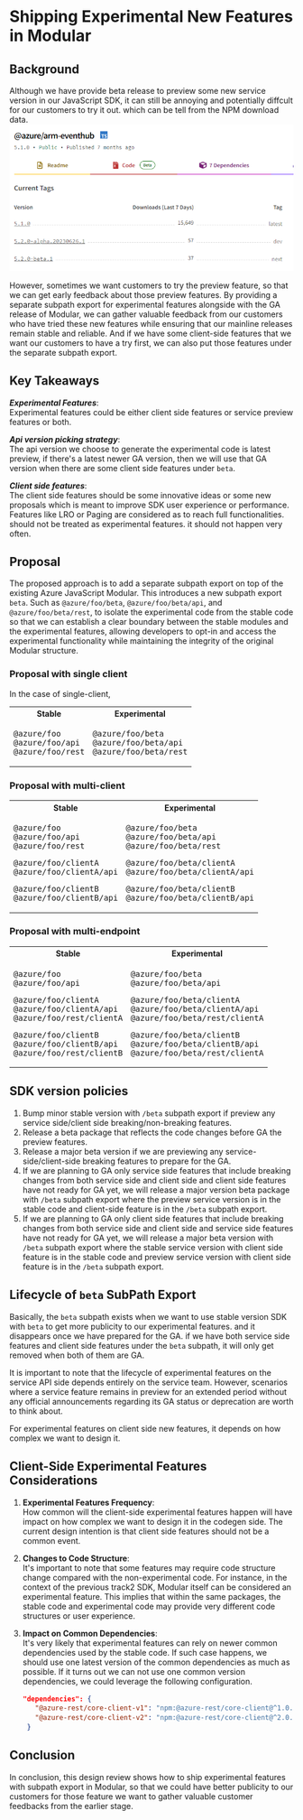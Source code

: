 # Shipping Experimental New Features in Modular

## Background

Although we have provide beta release to preview some new service version in our JavaScript SDK, it can still be annoying and potentially diffcult for our customers to try it out. which can be tell from the NPM download data.
![NPM download data for @azure/arm-eventhub in different tag](image.png)  

However, sometimes we want customers to try the preview feature, so that we can get early feedback about those preview features. By providing a separate subpath export for experimental features alongside with the GA release of Modular, we can gather valuable feedback from our customers who have tried these new features while ensuring that our mainline releases remain stable and reliable. And if we have some client-side features that we want our customers to have a try first, we can also put those features under the separate subpath export.

## Key Takeaways

**_Experimental Features_**:  
Experimental features could be either client side features or service preview features or both.  

**_Api version picking strategy_**:  
The api version we choose to generate the experimental code is latest preview, if there's a latest newer GA version, then we will use that GA version when there are some client side features under `beta`.  

**_Client side features_**:  
The client side features should be some innovative ideas or some new proposals which is meant to improve SDK user experience or performance. Features like LRO or Paging are considered as to reach full functionalities. should not be treated as experimental features. it should not happen very often.  

## Proposal

The proposed approach is to add a separate subpath export on top of the existing Azure JavaScript Modular. This introduces a new subpath export `beta`. Such as `@azure/foo/beta`, `@azure/foo/beta/api`, and `@azure/foo/beta/rest`, to isolate the experimental code from the stable code so that we can establish a clear boundary between the stable modules and the experimental features, allowing developers to opt-in and access the experimental functionality while maintaining the integrity of the original Modular structure.

### Proposal with single client

In the case of single-client,

<!-- markdownlint-disable MD033 -->
<table>
  <tr>
    <th>Stable</th>
    <th>Experimental</th>
  </tr>
  <tr>
    <td>
      <pre lang="typescript">
@azure/foo
@azure/foo/api
@azure/foo/rest
</pre>
</td>
<td>
<pre lang="typescript">
@azure/foo/beta
@azure/foo/beta/api
@azure/foo/beta/rest
</pre>
</td>
  </tr>
</table>
<!-- markdownlint-enable MD033 -->

### Proposal with multi-client

<!-- markdownlint-disable MD033 -->
<table>
  <tr>
    <th>Stable</th>
    <th>Experimental</th>
  </tr>
  <tr>
    <td>
      <pre lang="typescript">
@azure/foo
@azure/foo/api
@azure/foo/rest
</pre>
<pre lang="typescript">
@azure/foo/clientA
@azure/foo/clientA/api
</pre>
<pre lang="typescript">
@azure/foo/clientB
@azure/foo/clientB/api
</pre>
</td>
<td>
<pre lang="typescript">
@azure/foo/beta
@azure/foo/beta/api
@azure/foo/beta/rest
</pre>
<pre lang="typescript">
@azure/foo/beta/clientA
@azure/foo/beta/clientA/api
</pre>
<pre lang="typescript">
@azure/foo/beta/clientB
@azure/foo/beta/clientB/api
</pre>
</td>
  </tr>
</table>
<!-- markdownlint-enable MD033 -->

### Proposal with multi-endpoint

<!-- markdownlint-disable MD033 -->
<table>
  <tr>
    <th>Stable</th>
    <th>Experimental</th>
  </tr>
  <tr>
    <td>
      <pre lang="typescript">
@azure/foo
@azure/foo/api
</pre>
<pre lang="typescript">
@azure/foo/clientA
@azure/foo/clientA/api
@azure/foo/rest/clientA
</pre>
<pre lang="typescript">
@azure/foo/clientB
@azure/foo/clientB/api
@azure/foo/rest/clientB
</pre>
</td>
<td>
<pre lang="typescript">
@azure/foo/beta
@azure/foo/beta/api
</pre>
<pre lang="typescript">
@azure/foo/beta/clientA
@azure/foo/beta/clientA/api
@azure/foo/beta/rest/clientA
</pre>
<pre lang="typescript">
@azure/foo/beta/clientB
@azure/foo/beta/clientB/api
@azure/foo/beta/rest/clientA
</pre>
</td>
  </tr>
</table>
<!-- markdownlint-enable MD033 -->

## SDK version policies  

1. Bump minor stable version with `/beta` subpath export if preview any service side/client side breaking/non-breaking features.
1. Release a beta package that reflects the code changes before GA the preview features.
1. Release a major beta version if we are previewing any service-side/client-side breaking features to prepare for the GA.
1. If we are planning to GA only service side features that include breaking changes from both service side and client side and client side features have not ready for GA yet, we will release a major version beta package with `/beta` subpath export where the preview service version is in the stable code and client-side feature is in the `/beta` subpath export.
1. If we are planning to GA only client side features that include breaking changes from both service side and client side and service side features have not ready for GA yet, we will release a major beta version with `/beta` subpath export where the stable service version with client side feature is in the stable code and preview service version with client side feature is in the `/beta` subpath export.

## Lifecycle of `beta` SubPath Export

Basically, the `beta` subpath exists when we want to use stable version SDK with `beta` to get more publicity to our experimental features. and it disappears once we have prepared for the GA. if we have both service side features and client side features under the `beta` subpath, it will only get removed when both of them are GA.  

It is important to note that the lifecycle of experimental features on the service API side depends entirely on the service team. However, scenarios where a service feature remains in preview for an extended period without any official announcements regarding its GA status or deprecation are worth to think about.

For experimental features on client side new features, it depends on how complex we want to design it.

## Client-Side Experimental Features Considerations

1. **Experimental Features Frequency**:  
  How common will the client-side experimental features happen will have impact on how complex we want to design it in the codegen side. The current design intention is that client side features should not be a common event.

1. **Changes to Code Structure**:  
  It's important to note that some features may require code structure change compared with the non-experimental code. For instance, in the context of the previous track2 SDK, Modular itself can be considered an experimental feature. This implies that within the same packages, the stable code and experimental code may provide very different code structures or user experience.

1. **Impact on Common Dependencies**:  
  It's very likely that experimental features can rely on newer common dependencies used by the stable code. If such case happens, we should use one latest version of the common dependencies as much as possible. If it turns out we can not use one common version dependencies, we could leverage the following configuration.

   ```json
   "dependencies": {
      "@azure-rest/core-client-v1": "npm:@azure-rest/core-client@^1.0.0",
      "@azure-rest/core-client-v2": "npm:@azure-rest/core-client@^2.0.0"
    } 
   ```

## Conclusion

In conclusion, this design review shows how to ship experimental features with subpath export in Modular, so that we could have better publicity to our customers for those feature we want to gather valuable customer feedbacks from the earlier stage.
